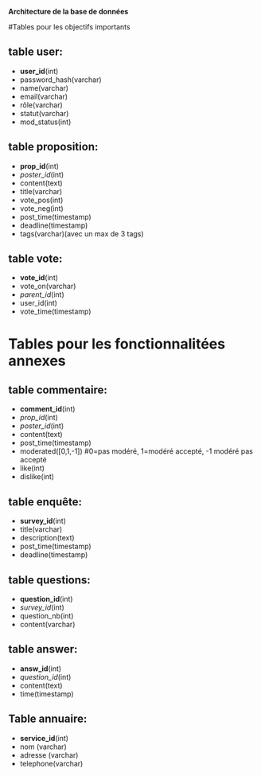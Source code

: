**Architecture de la base de données**

#Tables pour les objectifs importants
## table user:

 * **user_id**(int)
 * password_hash(varchar) 
 * name(varchar)
 * email(varchar)
 * rôle(varchar)
 * statut(varchar)
 * mod_status(int)


## table proposition:

 * **prop_id**(int)
 * _poster_id_(int)
 * content(text)
 * title(varchar)
 * vote_pos(int)
 * vote_neg(int)
 * post_time(timestamp)
 * deadline(timestamp)
 * tags(varchar)(avec un max de 3 tags)

## table vote:

 * **vote_id**(int)
 * vote_on(varchar)
 * _parent_id_(int)
 * user_id(int)
 * vote_time(timestamp)


# Tables pour les fonctionnalitées annexes

## table commentaire:

 * **comment_id**(int)
 * _prop_id_(int)
 * _poster_id_(int)
 * content(text)
 * post_time(timestamp)
 * moderated([0,1,-1]) #0=pas modéré, 1=modéré accepté, -1 modéré pas accepté
 * like(int)
 * dislike(int)

## table enquête:

 * **survey_id**(int)
 * title(varchar)
 * description(text)
 * post_time(timestamp)
 * deadline(timestamp)

## table questions:

 * **question_id**(int)
 * _survey_id_(int)
 * question_nb(int)
 * content(varchar)


## table answer:

 * **answ_id**(int)
 * _question_id_(int)
 * content(text)
 * time(timestamp)


## Table annuaire:

 * **service_id**(int)
 * nom (varchar)
 * adresse (varchar)
 * telephone(varchar)
